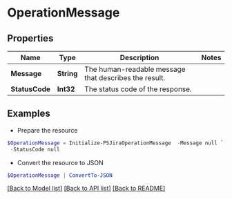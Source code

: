 # OperationMessage
## Properties

Name | Type | Description | Notes
------------ | ------------- | ------------- | -------------
**Message** | **String** | The human-readable message that describes the result. | 
**StatusCode** | **Int32** | The status code of the response. | 

## Examples

- Prepare the resource
```powershell
$OperationMessage = Initialize-PSJiraOperationMessage  -Message null `
 -StatusCode null
```

- Convert the resource to JSON
```powershell
$OperationMessage | ConvertTo-JSON
```

[[Back to Model list]](../README.md#documentation-for-models) [[Back to API list]](../README.md#documentation-for-api-endpoints) [[Back to README]](../README.md)

